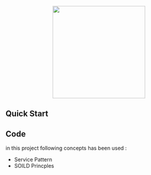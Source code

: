 <p align="center"><a href="#" target="_blank"><img src="https://media.cdn.teamtailor.com/images/s3/teamtailor-production/logotype-v3/image_uploads/8749521e-c9ba-4553-b1f6-a1d0ca6db681/original.png" width="250"></a></p>

## Quick Start


## Code
in this project following concepts has been used :
- Service Pattern
- SOILD Princples
